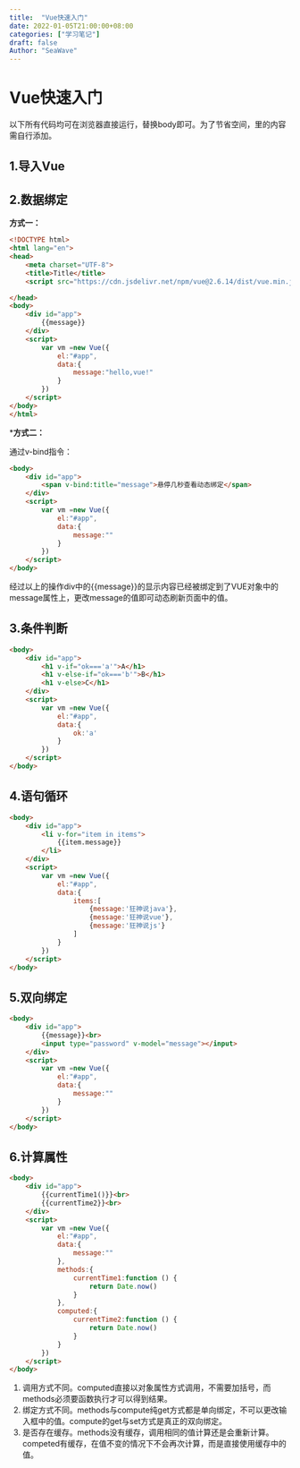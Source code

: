 ```yaml
---
title:  "Vue快速入门"
date: 2022-01-05T21:00:00+08:00
categories: ["学习笔记"]
draft: false
Author: "SeaWave"
---
```

# Vue快速入门

以下所有代码均可在浏览器直接运行，替换body即可。为了节省空间，<head>里的内容需自行添加。

## 1.导入Vue

<script src="https://cdn.jsdelivr.net/npm/vue@2.6.14/dist/vue.min.js"></script>

## 2.数据绑定

**方式一：**

```html
<!DOCTYPE html>
<html lang="en">
<head>
    <meta charset="UTF-8">
    <title>Title</title>
    <script src="https://cdn.jsdelivr.net/npm/vue@2.6.14/dist/vue.min.js"></script>

</head>
<body>
    <div id="app">
        {{message}}
    </div>
    <script>
        var vm =new Vue({
            el:"#app",
            data:{
                message:"hello,vue!"
            }
        })
    </script>
</body>
</html>
```

***方式二：**

通过v-bind指令：

```html
<body>
    <div id="app">
        <span v-bind:title="message">悬停几秒查看动态绑定</span>
    </div>
    <script>
        var vm =new Vue({
            el:"#app",
            data:{
                message:""
            }
        })
    </script>
</body>
```

经过以上的操作div中的{{message}}的显示内容已经被绑定到了VUE对象中的message属性上，更改message的值即可动态刷新页面中的值。

## 3.条件判断

```html
<body>
    <div id="app">
        <h1 v-if="ok==='a'">A</h1>
        <h1 v-else-if="ok==='b'">B</h1>
        <h1 v-else>C</h1>
    </div>
    <script>
        var vm =new Vue({
            el:"#app",
            data:{
                ok:'a'
            }
        })
    </script>
</body>
```

## 4.语句循环

```html
<body>
    <div id="app">
        <li v-for="item in items">
            {{item.message}}
        </li>
    </div>
    <script>
        var vm =new Vue({
            el:"#app",
            data:{
                items:[
                    {message:'狂神说java'},
                    {message:'狂神说vue'},
                    {message:'狂神说js'}
                ]
            }
        })
    </script>
</body>
```

## 5.双向绑定

```html
<body>
    <div id="app">
        {{message}}<br>
        <input type="password" v-model="message"></input>
    </div>
    <script>
        var vm =new Vue({
            el:"#app",
            data:{
                message:""
            }
        })
    </script>
</body>
```

## 6.计算属性

```html
<body>
    <div id="app">
        {{currentTime1()}}<br>
        {{currentTime2}}<br>
    </div>
    <script>
        var vm =new Vue({
            el:"#app",
            data:{
                message:""
            },
            methods:{
                currentTime1:function () {
                    return Date.now()
                }
            },
            computed:{
                currentTime2:function () {
                    return Date.now()
                }
            }
        })
    </script>
</body>
```

1. 调用方式不同。computed直接以对象属性方式调用，不需要加括号，而methods必须要函数执行才可以得到结果。
2. 绑定方式不同。methods与compute纯get方式都是单向绑定，不可以更改输入框中的值。compute的get与set方式是真正的双向绑定。
3. 是否存在缓存。methods没有缓存，调用相同的值计算还是会重新计算。competed有缓存，在值不变的情况下不会再次计算，而是直接使用缓存中的值。